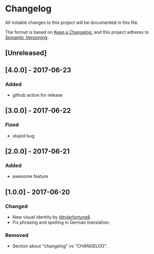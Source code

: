 # Changelog
All notable changes to this project will be documented in this file.

The format is based on [Keep a Changelog](https://keepachangelog.com/en/1.0.0/),
and this project adheres to [Semantic Versioning](https://semver.org/spec/v2.0.0.html).

## [Unreleased]

## [4.0.0] - 2017-06-23
### Added
- github action for release

## [3.0.0] - 2017-06-22
### Fixed
- stupid bug

## [2.0.0] - 2017-06-21
### Added
- awesome feature

## [1.0.0] - 2017-06-20
### Changed
- New visual identity by [@tylerfortune8](https://github.com/tylerfortune8).
- Fix phrasing and spelling in German translation.

### Removed
- Section about "changelog" vs "CHANGELOG".
